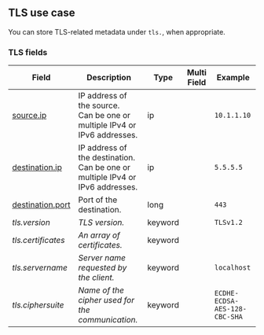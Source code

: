## TLS use case

You can store TLS-related metadata under `tls.`, when appropriate.


### <a name="tls"></a> TLS fields


| Field  | Description  | Type  | Multi Field  | Example  |
|---|---|---|---|---|
| [source.ip](https://github.com/elastic/ecs#source.ip)  | IP address of the source.<br/>Can be one or multiple IPv4 or IPv6 addresses.  | ip  |   | `10.1.1.10`  |
| [destination.ip](https://github.com/elastic/ecs#destination.ip)  | IP address of the destination.<br/>Can be one or multiple IPv4 or IPv6 addresses.  | ip  |   | `5.5.5.5`  |
| [destination.port](https://github.com/elastic/ecs#destination.port)  | Port of the destination.  | long  |   | `443`  |
| <a name="tls.version"></a>*tls.version*  | *TLS version.*  | keyword  |   | `TLSv1.2`  |
| <a name="tls.certificates"></a>*tls.certificates*  | *An array of certificates.*  | keyword  |   |   |
| <a name="tls.servername"></a>*tls.servername*  | *Server name requested by the client.*  | keyword  |   | `localhost`  |
| <a name="tls.ciphersuite"></a>*tls.ciphersuite*  | *Name of the cipher used for the communication.*  | keyword  |   | `ECDHE-ECDSA-AES-128-CBC-SHA`  |



